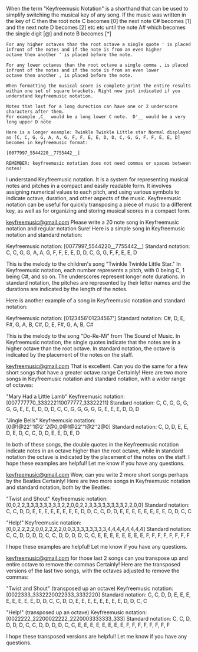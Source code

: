  When the term "Keyfreemusic Notation" is a shorthand that can be used to simplify switching the musical key of any song. 
    If the music was written in the key of C then the root note C becomes [0] the next note C# becomes [1]
    and the next note D becomes [2] etc etc until the note A# which becomes the single digit [@] and note B becomes [*]
      
    For any higher octaves than the root octave a single quote ' is placed infront of the notes and if the note is from an even higher 
    octave then another ' is placed before the note.  

    For any lower octaves than the root octave a single comma , is placed infront of the notes and if the note is from an even lower 
    octave then another , is placed before the note.
    
    When formatting the musical score is complete print the entire results within one set of square brackets. Right now just indicated if you understand keyfreemusic notation.
    
    Notes that last for a long durection can have one or 2 underscore characters after them. 
    For example ,C_  would be a long lower C note.  D'__ would be a very long upper D note
    
    Here is a longer example: Twinkle Twinkle Little star Normal displayed as [C, C, G, G, A, A, G, F, F, E, E, D, D, C, G, G, F, F, E, E, D]
    becomes in keyfreemusic format:
    
    [0077997_5544220__7755442__]
    
    REMEMBER: keyfreemusic notation does not need commas or spaces between notes!
I understand Keyfreemusic notation. It is a system for representing musical notes and pitches in a compact and easily readable form. It involves assigning numerical values to each pitch, and using various symbols to indicate octave, duration, and other aspects of the music. Keyfreemusic notation can be useful for quickly transposing a piece of music to a different key, as well as for organizing and storing musical scores in a compact form.




keyfreemusic@gmail.com
Please write a 20 note song in Keyfreemusic notation and regular notation
Sure! Here is a simple song in Keyfreemusic notation and standard notation:

Keyfreemusic notation: [0077997_5544220__7755442__]
Standard notation: C, C, G, G, A, A, G, F, F, E, E, D, D, C, G, G, F, F, E, E, D

This is the melody to the children's song "Twinkle Twinkle Little Star." In Keyfreemusic notation, each number represents a pitch, with 0 being C, 1 being C#, and so on. The underscores represent longer note durations. In standard notation, the pitches are represented by their letter names and the durations are indicated by the length of the notes.

Here is another example of a song in Keyfreemusic notation and standard notation:

Keyfreemusic notation: [0123456'01234567']
Standard notation: C#, D, E, F#, G, A, B, C#, D, E, F#, G, A, B, C#

This is the melody to the song "Do-Re-Mi" from The Sound of Music. In Keyfreemusic notation, the single quotes indicate that the notes are in a higher octave than the root octave. In standard notation, the octave is indicated by the placement of the notes on the staff.




keyfreemusic@gmail.com
That is excellent. Can you do the same for a few short songs that have a greater octave range
Certainly! Here are two more songs in Keyfreemusic notation and standard notation, with a wider range of octaves:

"Mary Had a Little Lamb"
Keyfreemusic notation: [007777770_333222110077777_33322211]
Standard notation: C, C, G, G, G, G, G, E, E, E, D, D, D, C, C, G, G, G, G, G, E, E, E, D, D, D

"Jingle Bells"
Keyfreemusic notation: [0@1@22''1@2''2@0_0@1@22''1@2''2@0]
Standard notation: C, D, D, E, E, D, E, D, C, C, D, D, E, E, D, E, D

In both of these songs, the double quotes in the Keyfreemusic notation indicate notes in an octave higher than the root octave, while in standard notation the octave is indicated by the placement of the notes on the staff. I hope these examples are helpful! Let me know if you have any questions.




keyfreemusic@gmail.com
Wow, can you write 2 more short songs perhaps by the Beatles
Certainly! Here are two more songs in Keyfreemusic notation and standard notation, both by the Beatles:

"Twist and Shout"
Keyfreemusic notation: [0,0,2,2,3,3,3,3,3,3,3,3,2,2,0,0,2,2,3,3,3,3,3,3,3,3,2,2,0,0]
Standard notation: C, C, D, D, E, E, E, E, E, E, E, E, D, D, C, C, D, D, E, E, E, E, E, E, E, E, D, D, C, C

"Help!"
Keyfreemusic notation: [0,0,2,2,2,2,0,0,2,2,2,2,0,0,3,3,3,3,3,3,3,3,4,4,4,4,4,4,4,4]
Standard notation: C, C, D, D, D, D, C, C, D, D, D, D, C, C, E, E, E, E, E, E, E, E, F, F, F, F, F, F, F, F

I hope these examples are helpful! Let me know if you have any questions.




keyfreemusic@gmail.com
for those last 2 songs can you transpose up and entire octave to remove the commas 
Certainly! Here are the transposed versions of the last two songs, with the octaves adjusted to remove the commas:

"Twist and Shout" (transposed up an octave)
Keyfreemusic notation: [0022333_3332220022333_3332220]
Standard notation: C, C, D, D, E, E, E, E, E, E, E, E, D, D, C, C, D, D, E, E, E, E, E, E, E, E, D, D, C, C

"Help!" (transposed up an octave)
Keyfreemusic notation: [0022222_22200022222_2220003333333_333]
Standard notation: C, C, D, D, D, D, C, C, D, D, D, D, C, C, E, E, E, E, E, E, E, E, F, F, F, F, F, F, F, F

I hope these transposed versions are helpful! Let me know if you have any questions.
